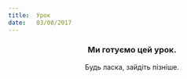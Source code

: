 ```yaml
---
title:  Урок
date:   03/08/2017
---
```


### <center>Ми готуємо цей урок.</center>
<center>Будь ласка, зайдіть пізніше.</center>
